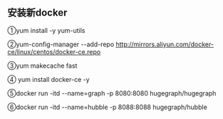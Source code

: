 ## 安装新docker

①yum install -y yum-utils

②yum-config-manager --add-repo http://mirrors.aliyun.com/docker-ce/linux/centos/docker-ce.repo

③yum makecache fast

④ yum install docker-ce -y

⑤docker run -itd --name=graph -p 8080:8080 hugegraph/hugegraph

⑥docker run -itd --name=hubble -p 8088:8088 hugegraph/hubble